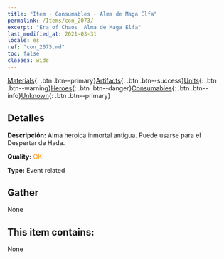 ```yaml
---
title: "Item - Consumables - Alma de Maga Elfa"
permalink: /Items/con_2073/
excerpt: "Era of Chaos  Alma de Maga Elfa"
last_modified_at: 2021-03-31
locale: es
ref: "con_2073.md"
toc: false
classes: wide
---
```

 [Materials](/es/Items/){: .btn .btn--primary}[Artifacts](/es/Items/Artifacts/){: .btn .btn--success}[Units](/es/Items/Units/){: .btn .btn--warning}[Heroes](/es/Items/Heroes/){: .btn .btn--danger}[Consumables](/es/Items/Consumables/){: .btn .btn--info}[Unknown](/es/Items/Unknown/){: .btn .btn--primary}

## Detalles
 **Descripción:** Alma heroica inmortal antigua. Puede usarse para el Despertar de Hada.

 **Quality:** <span style="color: #FF8C00">OK</span>

 **Type:** Event related

## Gather

  None

## This item contains:

  None

